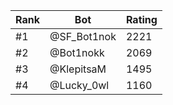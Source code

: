 Rank|Bot|Rating
---|---|---
#1|@SF_Bot1nok|2221
#2|@Bot1nokk|2069
#3|@KlepitsaM|1495
#4|@Lucky_0wl|1160
